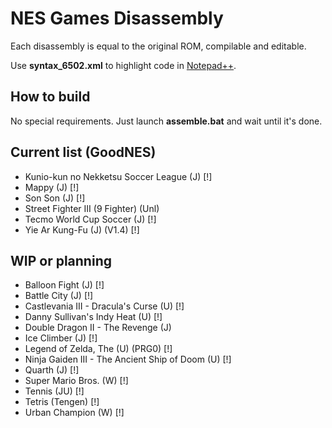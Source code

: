 # NES Games Disassembly

Each disassembly is equal to the original ROM, compilable and editable.

Use **syntax_6502.xml** to highlight code in [Notepad++](https://notepad-plus-plus.org/).



## How to build

No special requirements. Just launch **assemble.bat** and wait until it's done.



## Current list (GoodNES)

* Kunio-kun no Nekketsu Soccer League (J) [!]
* Mappy (J) [!]
* Son Son (J) [!]
* Street Fighter III (9 Fighter) (Unl)
* Tecmo World Cup Soccer (J) [!]
* Yie Ar Kung-Fu (J) (V1.4) [!]

## WIP or planning
* Balloon Fight (J) [!]
* Battle City (J) [!]
* Castlevania III - Dracula's Curse (U) [!]
* Danny Sullivan's Indy Heat (U) [!]
* Double Dragon II - The Revenge (J)
* Ice Climber (J) [!]
* Legend of Zelda, The (U) (PRG0) [!]
* Ninja Gaiden III - The Ancient Ship of Doom (U) [!]
* Quarth (J) [!]
* Super Mario Bros. (W) [!]
* Tennis (JU) [!]
* Tetris (Tengen) [!]
* Urban Champion (W) [!]
